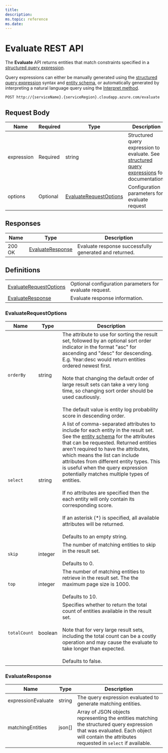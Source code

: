 ```yaml
---
title: 
description: 
ms.topic: reference
ms.date: 
---
```


# Evaluate REST API

The **Evaluate** API returns entities that match constraints specified in a [structured query expression](concepts-query-expressions.md).

Query expressions can either be manually generated using the [structured query expression](concepts-query-expressions.md) syntax and [entity schema](reference-entity-schema.md), or automatically generated by interpreting a natural language query using the [Interpret method](reference-get-interpret.md).

``` HTTP
POST http://{serviceName}.{serviceRegion}.cloudapp.azure.com/evaluate
```  

## Request Body

Name | Required | Type | Description
--- | --- | --- | ---
expression | Required | string | Structured query expression to evaluate. See [structured query expressions](concepts-query-expressions.md) for documentation.
options | Optional | [EvaluateRequestOptions](#evaluaterequestoptions) | Configuration parameters for evaluate request

## Responses

Name | Type | Description
--- | --- | ---
200 OK | [EvaluateResponse](#evaluateresponse) | Evaluate response successfully generated and returned.

## Definitions

| | |
| --- | --- |
[EvaluateRequestOptions](#evaluaterequestoptions) | Optional configuration parameters for evaluate request.
[EvaluateResponse](#evaluateresponse) | Evaluate response information.

### EvaluateRequestOptions

Name | Type | Description
--- | --- | ---
`orderBy` | string | The attribute to use for sorting the result set, followed by an optional sort order indicator in the format "asc" for ascending and "desc" for descending. E.g. Year:desc would return entities ordered newest first. <br/><br/>Note that changing the default order of large result sets can take a very long time, so changing sort order should be used cautiously. <br/><br/>The default value is entity log probability score in descending order.
`select` | string | A list of comma-separated attributes to include for each entity in the result set. See the [entity schema](reference-entity-schema.md) for the attributes that can be requested. Returned entities aren't required to have the attributes, which means the list can include attributes from different entity types. This is useful when the query expression potentially matches multiple types of entities. <br/><br/>If no attributes are specified then the each entity will only contain its corresponding score. <br/><br/>If an asterisk (*) is specified, all available attributes will be returned. <br/><br/>Defaults to an empty string.
`skip` | integer | The number of matching entities to skip in the result set. <br/><br/>Defaults to 0.
`top` | integer | The number of matching entities to retrieve in the result set. The the maximum page size is 1000. <br/><br/>Defaults to 10.
`totalCount` | boolean | Specifies whether to return the total count of entities available in the result set. <br/><br/>Note that for very large result sets, including the total count can be a costly operation and may cause the evaluate to take longer than expected. <br/><br/>Defaults to false.

### EvaluateResponse

Name | Type | Description
--- | --- | ---
expressionEvaluate | string | The query expression evaluated to generate matching entities.
matchingEntities | json[] | Array of JSON objects representing the entities matching the structured query expression that was evaluated. Each object will contain the attributes requested in `select` if available.